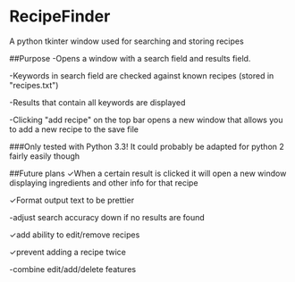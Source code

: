 # RecipeFinder
A python tkinter window used for searching and storing recipes

##Purpose
-Opens a window with a search field and results field.

-Keywords in search field are checked against known recipes (stored in "recipes.txt")

-Results that contain all keywords are displayed

-Clicking "add recipe" on the top bar opens a new window that allows you to add a new recipe to the save file

###Only tested with Python 3.3!
It could probably be adapted for python 2 fairly easily though

##Future plans
✓When a certain result is clicked it will open a new window displaying ingredients and other info for that recipe

✓Format output text to be prettier

-adjust search accuracy down if no results are found

✓add ability to edit/remove recipes

✓prevent adding a recipe twice

-combine edit/add/delete features
